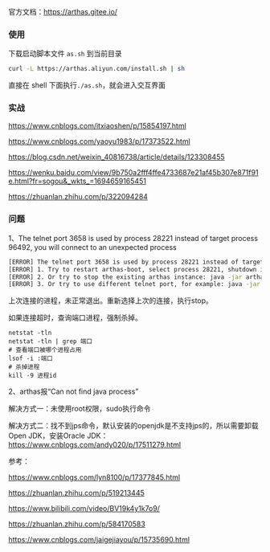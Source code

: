 



官方文档：https://arthas.gitee.io/



### 使用

下载启动脚本文件 `as.sh` 到当前目录

```bash
curl -L https://arthas.aliyun.com/install.sh | sh
```

直接在 shell 下面执行`./as.sh`，就会进入交互界面



### 实战

https://www.cnblogs.com/itxiaoshen/p/15854197.html

https://www.cnblogs.com/yaoyu1983/p/17373522.html

https://blog.csdn.net/weixin_40816738/article/details/123308455

https://wenku.baidu.com/view/9b750a2fff4ffe4733687e21af45b307e871f91e.html?fr=sogou&_wkts_=1694659165451

https://zhuanlan.zhihu.com/p/322094284

### 问题

1、The telnet port 3658 is used by process 28221 instead of target process 96492, you will connect to an unexpected process

~~~bash
[ERROR] The telnet port 3658 is used by process 28221 instead of target process 96492, you will connect to an unexpected process.
[ERROR] 1. Try to restart arthas-boot, select process 28221, shutdown it first with running the ‘stop’ command.
[ERROR] 2. Or try to stop the existing arthas instance: java -jar arthas-client.jar 127.0.0.1 3658 -c “stop”
[ERROR] 3. Or try to use different telnet port, for example: java -jar arthas-boot.jar --telnet-port 9998 --http-port -1
~~~

上次连接的进程，未正常退出。重新选择上次的连接，执行stop。

如果连接超时，查询端口进程，强制杀掉。

~~~shell
netstat -tln
netstat -tln | grep 端口
# 查看端口被哪个进程占用
lsof -i :端口
# 杀掉进程
kill -9 进程id
~~~



2、arthas报“Can not find java process”

解决方式一：未使用root权限，sudo执行命令

解决方式二：找不到jps命令，默认安装的openjdk是不支持jps的，所以需要卸载Open JDK，安装Oracle JDK：https://www.cnblogs.com/andy020/p/17511279.html



参考：

https://www.cnblogs.com/lyn8100/p/17377845.html

https://zhuanlan.zhihu.com/p/519213445

https://www.bilibili.com/video/BV19k4y1k7o9/

https://zhuanlan.zhihu.com/p/584170583

https://www.cnblogs.com/jaigejiayou/p/15735690.html